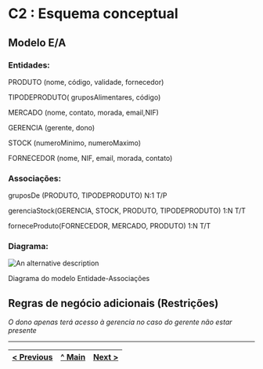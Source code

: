 # C2 : Esquema conceptual

## Modelo E/A


### Entidades: 


PRODUTO (nome, código, validade, fornecedor) 

TIPODEPRODUTO( gruposAlimentares, código)

MERCADO (nome, contato, morada, email,NIF)

GERENCIA (gerente, dono)

STOCK (numeroMinimo, numeroMaximo)

FORNECEDOR (nome, NIF, email, morada, contato)


### Associações:


gruposDe (PRODUTO, TIPODEPRODUTO)				       N:1 T/P

gerenciaStock(GERENCIA, STOCK, PRODUTO, TIPODEPRODUTO)     1:N T/T

forneceProduto(FORNECEDOR, MERCADO, PRODUTO)		        1:N T/T



### Diagrama: 
![An alternative description](images/image.png)   

Diagrama do modelo Entidade-Associações  


## Regras de negócio adicionais (Restrições)
_O dono apenas terá acesso à gerencia no caso do gerente não estar presente_

---
[< Previous](rebd02.md) | [^ Main](https://github.com/TCM21-SIBD03/reportSIBD) | [Next >](rebd04.md)
:--- | :---: | ---: 
